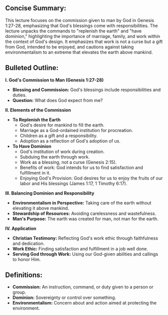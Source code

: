 ## Concise Summary:

This lecture focuses on the commission given to man by God in Genesis 1:27-28, emphasizing that God's blessings come with responsibilities. The lecture unpacks the commands to "replenish the earth" and "have dominion," highlighting the importance of marriage, family, and work within the context of God's design.  It emphasizes that work is not a curse but a gift from God, intended to be enjoyed, and cautions against taking environmentalism to an extreme that elevates the earth above mankind.

## Bulleted Outline:

**I.  God's Commission to Man (Genesis 1:27-28)**

*  **Blessing and Commission:** God's blessings include responsibilities and duties.
*  **Question:** What does God expect from me?

**II. Elements of the Commission**

*  **To Replenish the Earth**
    *  God's desire for mankind to fill the earth.
    *  Marriage as a God-ordained institution for procreation.
    *  Children as a gift and a responsibility.
    *  Adoption as a reflection of God's adoption of us.
*  **To Have Dominion**
    *  God's institution of work during creation.
    *  Subduing the earth through work.
    *  Work as a blessing, not a curse (Genesis 2:15).
    *  Benefits of work: God intends for us to find satisfaction and fulfillment in it.
    *  Enjoying God's Provision: God desires for us to enjoy the fruits of our labor and His blessings (James 1:17, 1 Timothy 6:17).

**III.  Balancing Dominion and Responsibility**

*  **Environmentalism in Perspective:**  Taking care of the earth without elevating it above mankind.
*  **Stewardship of Resources:**  Avoiding carelessness and wastefulness.
*  **Man's Purpose:** The earth was created for man, not man for the earth.

**IV. Application**

*  **Christian Testimony:**  Reflecting God's work ethic through faithfulness and dedication.
*  **Work Ethic:**  Finding satisfaction and fulfillment in a job well done.
*  **Serving God through Work:**  Using our God-given abilities and callings to honor Him.


## Definitions:

* **Commission:** An instruction, command, or duty given to a person or group.
* **Dominion:**  Sovereignty or control over something.
* **Environmentalism:** Concern about and action aimed at protecting the environment. 
